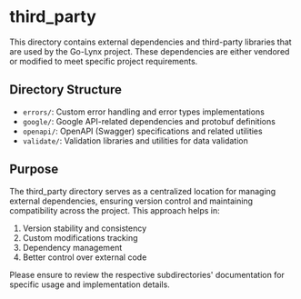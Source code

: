 # third_party

This directory contains external dependencies and third-party libraries that are used by the Go-Lynx project. These dependencies are either vendored or modified to meet specific project requirements.

## Directory Structure

- `errors/`: Custom error handling and error types implementations
- `google/`: Google API-related dependencies and protobuf definitions
- `openapi/`: OpenAPI (Swagger) specifications and related utilities
- `validate/`: Validation libraries and utilities for data validation

## Purpose

The third_party directory serves as a centralized location for managing external dependencies, ensuring version control and maintaining compatibility across the project. This approach helps in:

1. Version stability and consistency
2. Custom modifications tracking
3. Dependency management
4. Better control over external code

Please ensure to review the respective subdirectories' documentation for specific usage and implementation details.
